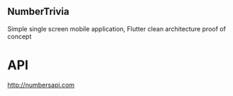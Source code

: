 ## NumberTrivia
Simple single screen mobile application,
Flutter clean architecture proof of concept

# API
http://numbersapi.com
